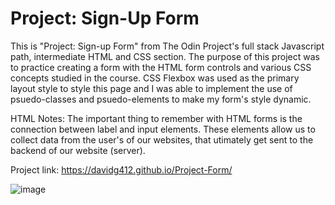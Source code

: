 # Project: Sign-Up Form

This is "Project: Sign-up Form" from The Odin Project's full stack Javascript path, intermediate HTML and CSS section. The purpose of this project was to practice creating a form with the HTML form controls and various CSS concepts studied in the course. CSS Flexbox was used as the primary layout style to style this page and I was able to implement the use of psuedo-classes and psuedo-elements to make my form's style dynamic.

HTML Notes:
The important thing to remember with HTML forms is the connection between label and input elements. These elements allow us to collect data from the user's of our websites, that utimately get sent to the backend of our website (server).

Project link: https://davidg412.github.io/Project-Form/

![image](https://user-images.githubusercontent.com/103713915/209181126-17f74d0d-a2cf-4aad-a7d2-7b4c1bdbe15d.png)

